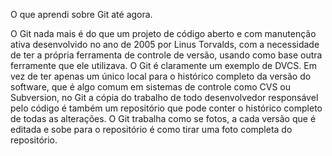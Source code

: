 O que aprendi sobre Git até agora.

O Git nada mais é do que um projeto de código aberto e com manutenção ativa desenvolvido no ano de 2005 por Linus Torvalds, com a necessidade de ter a própria ferramenta de controle de versão, usando como base outra ferramente que ele utilizava. O Git é claramente um exemplo de DVCS. Em vez de ter apenas um único local para o histórico completo da versão do software, que é algo comum em sistemas de controle como CVS ou Subversion, no Git a cópia do trabalho de todo desenvolvedor responsável pelo código é também um repositório que pode conter o histórico completo de todas as alterações. O Git trabalha como se fotos, a cada versão que é editada e sobe para o repositório é como tirar uma foto completa do repositório.